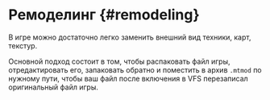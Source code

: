 # Ремоделинг {#remodeling}

В игре можно достаточно легко заменить внешний вид техники, карт, текстур.

Основной подход состоит в том, чтобы распаковать файл игры, отредактировать его, запаковать обратно и поместить в архив `.mtmod` по нужному пути, чтобы ваш файл после включения в VFS перезаписал оригинальный файл игры.
